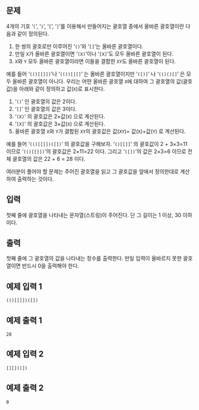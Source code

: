 ## 문제

4개의 기호 ‘`(`’, ‘`)`’, ‘`[`’, ‘`]`’를 이용해서 만들어지는 괄호열 중에서 올바른 괄호열이란 다음과 같이 정의된다.

1. 한 쌍의 괄호로만 이루어진 ‘`()`’와 ‘`[]`’는 올바른 괄호열이다.
2. 만일 `X`가 올바른 괄호열이면 ‘`(X)`’이나 ‘`[X]`’도 모두 올바른 괄호열이 된다.
3. `X`와 `Y` 모두 올바른 괄호열이라면 이들을 결합한 `XY`도 올바른 괄호열이 된다.

예를 들어 ‘`(()[[]])`’나 ‘`(())[][]`’ 는 올바른 괄호열이지만 ‘`([)]`’ 나 ‘`(()()[]`’ 은 모두 올바른 괄호열이 아니다. 우리는 어떤 올바른 괄호열 `X`에 대하여 그 괄호열의 값(괄호값)을 아래와 같이 정의하고 값(`X`)로 표시한다.

1. ‘`()`’ 인 괄호열의 값은 2이다.
2. ‘`[]`’ 인 괄호열의 값은 3이다.
3. ‘`(X)`’ 의 괄호값은 2×값(`X`) 으로 계산된다.
4. ‘`[X]`’ 의 괄호값은 3×값(`X`) 으로 계산된다.
5. 올바른 괄호열 `X`와 `Y`가 결합된 `XY`의 괄호값은 값(`XY`)= 값(`X`)+값(`Y`) 로 계산된다.

예를 들어 ‘`(()[[]])([])`’ 의 괄호값을 구해보자. ‘`()[[]]`’ 의 괄호값이 2 + 3×3=11 이므로 ‘`(()[[]])`’의 괄호값은 2×11=22 이다. 그리고 ‘`([])`’의 값은 2×3=6 이므로 전체 괄호열의 값은 22 + 6 = 28 이다.

여러분이 풀어야 할 문제는 주어진 괄호열을 읽고 그 괄호값을 앞에서 정의한대로 계산하여 출력하는 것이다.

## 입력

첫째 줄에 괄호열을 나타내는 문자열(스트링)이 주어진다. 단 그 길이는 1 이상, 30 이하이다.

## 출력

첫째 줄에 그 괄호열의 값을 나타내는 정수를 출력한다. 만일 입력이 올바르지 못한 괄호열이면 반드시 0을 출력해야 한다.

## 예제 입력 1

```
(()[[]])([])
```

## 예제 출력 1

```
28
```

## 예제 입력 2

```
[][]((])
```

## 예제 출력 2

```
0
```
